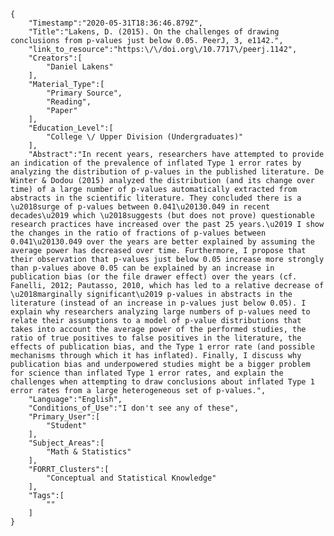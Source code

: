 
    {
        "Timestamp":"2020-05-31T18:36:46.879Z",
        "Title":"Lakens, D. (2015). On the challenges of drawing conclusions from p-values just below 0.05. PeerJ, 3, e1142.",
        "link_to_resource":"https:\/\/doi.org\/10.7717\/peerj.1142",
        "Creators":[
            "Daniel Lakens"
        ],
        "Material_Type":[
            "Primary Source",
            "Reading",
            "Paper"
        ],
        "Education_Level":[
            "College \/ Upper Division (Undergraduates)"
        ],
        "Abstract":"In recent years, researchers have attempted to provide an indication of the prevalence of inflated Type 1 error rates by analyzing the distribution of p-values in the published literature. De Winter & Dodou (2015) analyzed the distribution (and its change over time) of a large number of p-values automatically extracted from abstracts in the scientific literature. They concluded there is a \u2018surge of p-values between 0.041\u20130.049 in recent decades\u2019 which \u2018suggests (but does not prove) questionable research practices have increased over the past 25 years.\u2019 I show the changes in the ratio of fractions of p-values between 0.041\u20130.049 over the years are better explained by assuming the average power has decreased over time. Furthermore, I propose that their observation that p-values just below 0.05 increase more strongly than p-values above 0.05 can be explained by an increase in publication bias (or the file drawer effect) over the years (cf. Fanelli, 2012; Pautasso, 2010, which has led to a relative decrease of \u2018marginally significant\u2019 p-values in abstracts in the literature (instead of an increase in p-values just below 0.05). I explain why researchers analyzing large numbers of p-values need to relate their assumptions to a model of p-value distributions that takes into account the average power of the performed studies, the ratio of true positives to false positives in the literature, the effects of publication bias, and the Type 1 error rate (and possible mechanisms through which it has inflated). Finally, I discuss why publication bias and underpowered studies might be a bigger problem for science than inflated Type 1 error rates, and explain the challenges when attempting to draw conclusions about inflated Type 1 error rates from a large heterogeneous set of p-values.",
        "Language":"English",
        "Conditions_of_Use":"I don't see any of these",
        "Primary_User":[
            "Student"
        ],
        "Subject_Areas":[
            "Math & Statistics"
        ],
        "FORRT_Clusters":[
            "Conceptual and Statistical Knowledge"
        ],
        "Tags":[
            ""
        ]
    }

